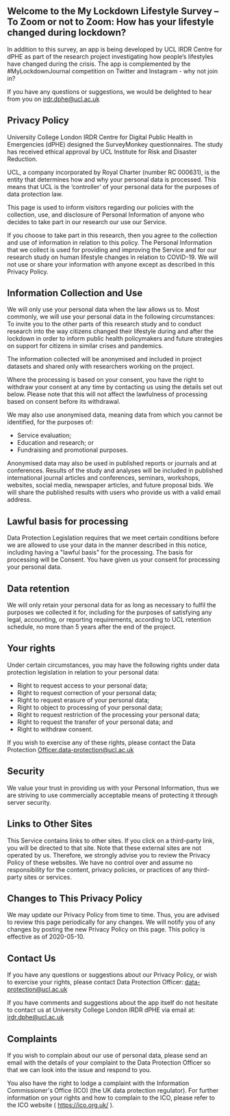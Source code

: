 ## Welcome to the My Lockdown Lifestyle Survey – To Zoom or not to Zoom: How has your lifestyle changed during lockdown? ##

In addition to this survey, an app is being developed by UCL IRDR Centre for dPHE as part of the research project investigating how people’s lifestyles have changed during the crisis. The app is complemented by the #MyLockdownJournal competition on Twitter and Instagram - why not join in?

If you have any questions or suggestions, we would be delighted to hear from you on irdr.dphe@ucl.ac.uk 

## Privacy Policy ##

University College London IRDR Centre for Digital Public Health in Emergencies (dPHE) designed the SurveyMonkey questionnaires. The study has received ethical approval by UCL Institute for Risk and Disaster Reduction.  

UCL, a company incorporated by Royal Charter (number RC 000631), is the entity that determines how and why your personal data is processed. This means that UCL is the ‘controller’ of your personal data for the purposes of data protection law.

This page is used to inform visitors regarding our policies with the collection, use, and disclosure of Personal Information of anyone who decides to take part in our research our use our Service.

If you choose to take part in this research, then you agree to the collection and use of information in relation to this policy. The Personal Information that we collect is used for providing and improving the Service and for our research study on human lifestyle changes in relation to COVID-19. We will not use or share your information with anyone except as described in this Privacy Policy.
 
## Information Collection and Use ##

We will only use your personal data when the law allows us to. Most commonly, we will use your personal data in the following circumstances: To invite you to the other parts of this research study and to conduct research into the way citizens changed their lifestyle during and after the lockdown in order to inform public health policymakers and future strategies on support for citizens in similar crises and pandemics. 

The information collected will be anonymised and included in project datasets and shared only with researchers working on the project. 

Where the processing is based on your consent, you have the right to withdraw your consent at any time by contacting us using the details set out below. Please note that this will not affect the lawfulness of processing based on consent before its withdrawal.

We may also use anonymised data, meaning data from which you cannot be identified, for the purposes of:
* Service evaluation;
* Education and research; or
* Fundraising and promotional purposes.

Anonymised data may also be used in published reports or journals and at conferences. Results of the study and analyses will be included in published international journal articles and conferences, seminars, workshops, websites, social media, newspaper articles, and future proposal bids. We will share the published results with users who provide us with a valid email address.

## Lawful basis for processing ##

Data Protection Legislation requires that we meet certain conditions before we are allowed to use your data in the manner described in this notice, including having a "lawful basis" for the processing. The basis for processing will be Consent. You have given us your consent for processing your personal data.

## Data retention ##
We will only retain your personal data for as long as necessary to fulfil the purposes we collected it for, including for the purposes of satisfying any legal, accounting, or reporting requirements, according to UCL retention schedule, no more than 5 years after the end of the project.

## Your rights ##

Under certain circumstances, you may have the following rights under data protection legislation in relation to your personal data:
* Right to request access to your personal data;
* Right to request correction of your personal data;
* Right to request erasure of your personal data;
* Right to object to processing of your personal data;
* Right to request restriction of the processing your personal data;
* Right to request the transfer of your personal data; and
* Right to withdraw consent.

If you wish to exercise any of these rights, please contact the Data Protection Officer.data-protection@ucl.ac.uk

## Security ##

We value your trust in providing us with your Personal Information, thus we are striving to use commercially acceptable means of protecting it through server security.

## Links to Other Sites ##

This Service contains links to other sites. If you click on a third-party link, you will be directed to that site. Note that these external sites are not operated by us. Therefore, we strongly advise you to review the Privacy Policy of these websites. We have no control over and assume no responsibility for the content, privacy policies, or practices of any third-party sites or services.

## Changes to This Privacy Policy ##

We may update our Privacy Policy from time to time. Thus, you are advised to review this page periodically for any changes. We will notify you of any changes by posting the new Privacy Policy on this page.
This policy is effective as of 2020-05-10.

## Contact Us ##

If you have any questions or suggestions about our Privacy Policy, or wish to exercise your rights, please contact Data Protection Officer: data-protection@ucl.ac.uk

If you have comments and suggestions about the app itself do not hesitate to contact us at University College London IRDR dPHE via email at: irdr.dphe@ucl.ac.uk 


## Complaints ##
If you wish to complain about our use of personal data, please send an email with the details of your complaint to the Data Protection Officer so that we can look into the issue and respond to you.
 
You also have the right to lodge a complaint with the Information Commissioner's Office (ICO) (the UK data protection regulator).  For further information on your rights and how to complain to the ICO, please refer to the ICO website ( https://ico.org.uk/ ).

